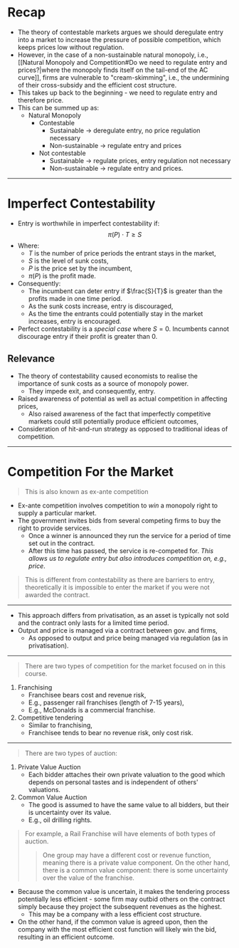 # Recap
- The theory of contestable markets argues we should deregulate entry into a market to increase the pressure of possible competition, which keeps prices low without regulation.
- However, in the case of a non-sustainable natural monopoly, i.e., [[Natural Monopoly and Competition#Do we need to regulate entry and prices?|where the monopoly finds itself on the tail-end of the AC curve]], firms are vulnerable to "cream-skimming", i.e., the undermining of their cross-subsidy and the efficient cost structure.
- This takes up back to the beginning - we need to regulate entry and therefore price.
- This can be summed up as:
	- Natural Monopoly
		- Contestable
			- Sustainable $\to$ deregulate entry, no price regulation necessary
			- Non-sustainable $\to$ regulate entry and prices
		- Not contestable
			- Sustainable $\to$ regulate prices, entry regulation not necessary
			- Non-sustainable $\to$ regulate entry and prices.
---
# Imperfect Contestability
- Entry is worthwhile in imperfect contestability if:
$$
\pi(P) \cdot T \geq S
$$
- Where:
	- $T$ is the number of price periods the entrant stays in the market,
	- $S$ is the level of sunk costs,
	- $P$ is the price set by the incumbent,
	- $\pi(P)$ is the profit made.
- Consequently:
	- The incumbent can deter entry if $\frac{S}{T}$ is greater than the profits made in one time period.
	- As the sunk costs increase, entry is discouraged,
	- As the time the entrants could potentially stay in the market increases, entry is encouraged.
- Perfect contestability is a *special case* where $S=0$. Incumbents cannot discourage entry if their profit is greater than 0.
## Relevance
- The theory of contestability caused economists to realise the importance of sunk costs as a source of monopoly power.
	- They impede exit, and consequently, entry.
- Raised awareness of potential as well as actual competition in affecting prices,
	- Also raised awareness of the fact that imperfectly competitive markets could still potentially produce efficient outcomes,
- Consideration of hit-and-run strategy as opposed to traditional ideas of competition.
---
# Competition For the Market
>This is also known as ex-ante competition
- Ex-ante competition involves competition to *win* a monopoly right to supply a particular market.
- The government invites bids from several competing firms to buy the right to provide services.
	- Once a winner is announced they run the service for a period of time set out in the contract.
	- After this time has passed, the service is re-competed for.
*This allows us to regulate entry but also introduces competition on, e.g., price*.
>This is different from contestability as there are barriers to entry, theoretically it is impossible to enter the market if you were not awarded the contract.
---
- This approach differs from privatisation, as an asset is typically not sold and the contract only lasts for a limited time period.
- Output and price is managed via a contract between gov. and firms,
	- As opposed to output and price being managed via regulation (as in privatisation).
---
>There are two types of competition for the market focused on in this course.
1. Franchising
	- Franchisee bears cost and revenue risk,
	- E.g., passenger rail franchises (length of 7-15 years),
	- E.g., McDonalds is a commercial franchise.
2. Competitive tendering
	- Similar to franchising,
	- Franchisee tends to bear no revenue risk, only cost risk.
---
>There are two types of auction:
1. Private Value Auction
	- Each bidder attaches their own private valuation to the good which depends on personal tastes and is independent of others' valuations.
2. Common Value Auction
	- The good is assumed to have the same value to all bidders, but their is uncertainty over its value.
	- E.g., oil drilling rights.
>For example, a Rail Franchise will have elements of both types of auction.
>>One group may have a different cost or revenue function, meaning there is a private value component.
>>On the other hand, there is a common value component: there is some uncertainty over the value of the franchise.
- Because the common value is uncertain, it makes the tendering process potentially less efficient - some firm may outbid others on the contract simply because they project the subsequent revenues as the highest.
	- This may be a company with a less efficient cost structure.
- On the other hand, if the common value is agreed upon, then the company with the most efficient cost function will likely win the bid, resulting in an efficient outcome.